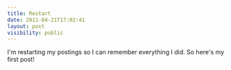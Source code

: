 ```yaml
---
title: Restart
date: 2011-04-21T17:02:41
layout: post
visibility: public
---
```


I'm restarting my postings so I can remember everything I did. So here's my first post!
